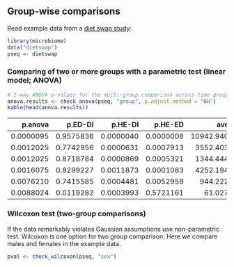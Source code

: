 
## Group-wise comparisons

Read example data from a [diet swap study](http://dx.doi.org/10.1038/ncomms7342):


```r
library(microbiome)
data("dietswap")
pseq <- dietswap
```

### Comparing of two or more groups with a parametric test (linear model; ANOVA)


```r
# 1-way ANOVA p-values for the multi-group comparison across time groups
anova.results <- check_anova(pseq, "group", p.adjust.method = "BH")
kable(head(anova.results))
```



|   p.anova|   p.ED-DI|   p.HE-DI|   p.HE-ED|      ave.DI|      ave.ED|    ave.HE|
|---------:|---------:|---------:|---------:|-----------:|-----------:|---------:|
| 0.0000095| 0.9575836| 0.0000040| 0.0000008| 10942.94000| 10251.71000| 23198.120|
| 0.0012025| 0.7742956| 0.0000631| 0.0007913|  3552.40300|  4366.57300|  8740.280|
| 0.0012025| 0.8718784| 0.0000869| 0.0005321|  1344.44400|  1495.02700|  2632.413|
| 0.0016075| 0.8299227| 0.0011873| 0.0001083|  4252.19400|  3543.70700|  8621.707|
| 0.0076210| 0.7415585| 0.0004481| 0.0052958|   944.22220|  1109.60000|  1808.480|
| 0.0088024| 0.0119282| 0.0003993| 0.5721161|    61.02778|    66.65333|    68.600|


### Wilcoxon test (two-group comparisons)

If the data remarkably violates Gaussian assumptions use
non-parametric test. Wilcoxon is one option for two group
comparison. Here we compare males and females in the example data.


```r
pval <- check_wilcoxon(pseq, "sex")
```




